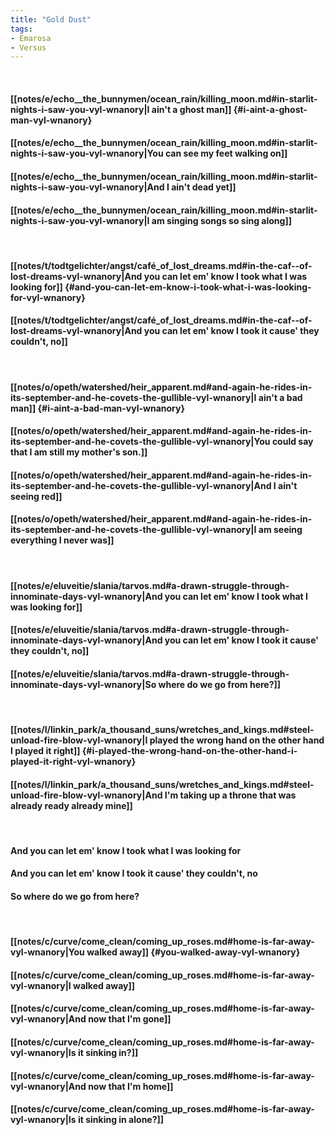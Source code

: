 ```yaml
---
title: "Gold Dust"
tags:
- Emarosa
- Versus
---
```

&nbsp;
#### [[notes/e/echo__the_bunnymen/ocean_rain/killing_moon.md#in-starlit-nights-i-saw-you-vyl-wnanory|I ain't a ghost man]] {#i-aint-a-ghost-man-vyl-wnanory}
#### [[notes/e/echo__the_bunnymen/ocean_rain/killing_moon.md#in-starlit-nights-i-saw-you-vyl-wnanory|You can see my feet walking on]]
#### [[notes/e/echo__the_bunnymen/ocean_rain/killing_moon.md#in-starlit-nights-i-saw-you-vyl-wnanory|And I ain't dead yet]]
#### [[notes/e/echo__the_bunnymen/ocean_rain/killing_moon.md#in-starlit-nights-i-saw-you-vyl-wnanory|I am singing songs so sing along]]
&nbsp;
#### [[notes/t/todtgelichter/angst/café_of_lost_dreams.md#in-the-caf--of-lost-dreams-vyl-wnanory|And you can let em' know I took what I was looking for]] {#and-you-can-let-em-know-i-took-what-i-was-looking-for-vyl-wnanory}
#### [[notes/t/todtgelichter/angst/café_of_lost_dreams.md#in-the-caf--of-lost-dreams-vyl-wnanory|And you can let em' know I took it cause' they couldn't, no]]
&nbsp;
#### [[notes/o/opeth/watershed/heir_apparent.md#and-again-he-rides-in-its-september-and-he-covets-the-gullible-vyl-wnanory|I ain't a bad man]] {#i-aint-a-bad-man-vyl-wnanory}
#### [[notes/o/opeth/watershed/heir_apparent.md#and-again-he-rides-in-its-september-and-he-covets-the-gullible-vyl-wnanory|You could say that I am still my mother's son.]]
#### [[notes/o/opeth/watershed/heir_apparent.md#and-again-he-rides-in-its-september-and-he-covets-the-gullible-vyl-wnanory|And I ain't seeing red]]
#### [[notes/o/opeth/watershed/heir_apparent.md#and-again-he-rides-in-its-september-and-he-covets-the-gullible-vyl-wnanory|I am seeing everything I never was]]
&nbsp;
#### [[notes/e/eluveitie/slania/tarvos.md#a-drawn-struggle-through-innominate-days-vyl-wnanory|And you can let em' know I took what I was looking for]]
#### [[notes/e/eluveitie/slania/tarvos.md#a-drawn-struggle-through-innominate-days-vyl-wnanory|And you can let em' know I took it cause' they couldn't, no]]
#### [[notes/e/eluveitie/slania/tarvos.md#a-drawn-struggle-through-innominate-days-vyl-wnanory|So where do we go from here?]]
&nbsp;
#### [[notes/l/linkin_park/a_thousand_suns/wretches_and_kings.md#steel-unload-fire-blow-vyl-wnanory|I played the wrong hand on the other hand I played it right]] {#i-played-the-wrong-hand-on-the-other-hand-i-played-it-right-vyl-wnanory}
#### [[notes/l/linkin_park/a_thousand_suns/wretches_and_kings.md#steel-unload-fire-blow-vyl-wnanory|And I'm taking up a throne that was already ready already mine]]
&nbsp;
#### And you can let em' know I took what I was looking for
#### And you can let em' know I took it cause' they couldn't, no
#### So where do we go from here?
&nbsp;
#### [[notes/c/curve/come_clean/coming_up_roses.md#home-is-far-away-vyl-wnanory|You walked away]] {#you-walked-away-vyl-wnanory}
#### [[notes/c/curve/come_clean/coming_up_roses.md#home-is-far-away-vyl-wnanory|I walked away]]
#### [[notes/c/curve/come_clean/coming_up_roses.md#home-is-far-away-vyl-wnanory|And now that I'm gone]]
#### [[notes/c/curve/come_clean/coming_up_roses.md#home-is-far-away-vyl-wnanory|Is it sinking in?]]
#### [[notes/c/curve/come_clean/coming_up_roses.md#home-is-far-away-vyl-wnanory|And now that I'm home]]
#### [[notes/c/curve/come_clean/coming_up_roses.md#home-is-far-away-vyl-wnanory|Is it sinking in alone?]]
